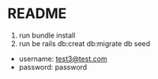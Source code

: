 # README

1. run bundle install
2. run be rails db:creat db:migrate db seed

- username: test3@test.com
- password: password
